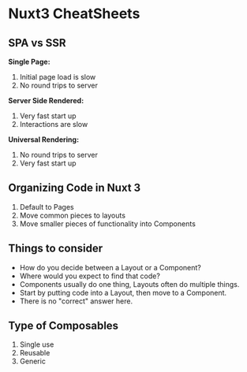 # Nuxt3 CheatSheets

## SPA vs SSR
**Single Page:**
1. Initial page load is slow
2. No round trips to server

**Server Side Rendered:**
1. Very fast start up
2. Interactions are slow

**Universal Rendering:**
1. No round trips to server
2. Very fast start up

## Organizing Code in Nuxt 3
1. Default to Pages
2. Move common pieces to layouts
3. Move smaller pieces of functionality into Components

## Things to consider
- How do you decide between a Layout or a Component?
- Where would you expect to find that code?
- Components usually do one thing, Layouts often do multiple things.
- Start by putting code into a Layout, then move to a Component.
- There is no "correct" answer here.

## Type of Composables
1. Single use
2. Reusable
3. Generic

